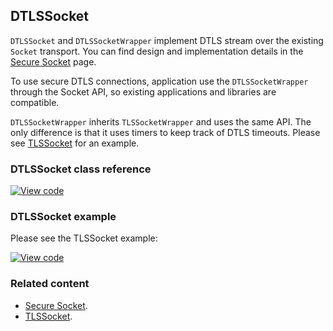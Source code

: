 ## DTLSSocket

`DTLSSocket` and `DTLSSocketWrapper` implement DTLS stream over the existing `Socket` transport. You can find design and implementation details in the [Secure Socket](../reference/secure-socket.html) page.

To use secure DTLS connections, application use the `DTLSSocketWrapper` through the Socket API, so existing applications and libraries are compatible.

`DTLSSocketWrapper` inherits `TLSSocketWrapper` and uses the same API. The only difference is that it uses timers to keep track of DTLS timeouts. Please see [TLSSocket](tlssocket.html) for an example.

### DTLSSocket class reference

[![View code](https://www.mbed.com/embed/?type=library)](https://os.mbed.com/docs/development/mbed-os-api-doxy/class_d_t_l_s_socket.html)

### DTLSSocket example

Please see the TLSSocket example:

[![View code](https://www.mbed.com/embed/?url=https://github.com/ARMmbed/mbed-os-example-tls-socket/blob/master/)](https://github.com/ARMmbed/mbed-os-example-tls-socket/blob/master/main.cpp)

### Related content

- [Secure Socket](../reference/secure-socket.html).
- [TLSSocket](tlssocket.html).
